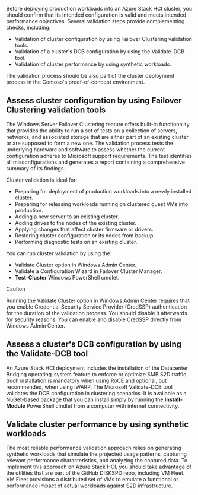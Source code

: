 Before deploying production workloads into an Azure Stack HCI cluster, you should confirm that its intended configuration is valid and meets intended performance objectives. Several validation steps provide complementing checks, including:

- Validation of cluster configuration by using Failover Clustering validation tools.
- Validation of a cluster's DCB configuration by using the Validate-DCB tool.
- Validation of cluster performance by using synthetic workloads.

The validation process should be also part of the cluster deployment process in the Contoso's proof-of-concept environment.

## Assess cluster configuration by using Failover Clustering validation tools

The Windows Server Failover Clustering feature offers built-in functionality that provides the ability to run a set of tests on a collection of servers, networks, and associated storage that are either part of an existing cluster or are supposed to form a new one. The validation process tests the underlying hardware and software to assess whether the current configuration adheres to Microsoft support requirements. The test identifies all misconfigurations and generates a report containing a comprehensive summary of its findings.

Cluster validation is ideal for:

- Preparing for deployment of production workloads into a newly installed cluster.
- Preparing for releasing workloads running on clustered guest VMs into production.
- Adding a new server to an existing cluster.
- Adding drives to the nodes of the existing cluster.
- Applying changes that affect cluster firmware or drivers.
- Restoring cluster configuration or its nodes from backup.
- Performing diagnostic tests on an existing cluster.

You can run cluster validation by using the:

- Validate Cluster option in Windows Admin Center.
- Validate a Configuration Wizard in Failover Cluster Manager.
- **Test-Cluster** Windows PowerShell cmdlet.

> [!CAUTION]
> Running the Validate Cluster option in Windows Admin Center requires that you enable Credential Security Service Provider (CredSSP) authentication for the duration of the validation process. You should disable it afterwards for security reasons. You can enable and disable CredSSP directly from Windows Admin Center.

## Assess a cluster's DCB configuration by using the Validate-DCB tool

An Azure Stack HCI deployment includes the installation of the Datacenter Bridging operating-system feature to enforce or optimize SMB S2D traffic. Such installation is mandatory when using RoCE and optional, but recommended, when using iWARP. The Microsoft Validate-DCB tool validates the DCB configuration in clustering scenarios. It is available as a NuGet-based package that you can install simply by running the **Install-Module** PowerShell cmdlet from a computer with internet connectivity.

## Validate cluster performance by using synthetic workloads

The most reliable performance validation approach relies on generating synthetic workloads that simulate the projected usage patterns, capturing relevant performance characteristics, and analyzing the captured data. To implement this approach on Azure Stack HCI, you should take advantage of the utilities that are part of the GitHub DISKSPD repo, including VM Fleet. VM Fleet provisions a distributed set of VMs to emulate a functional or performance impact of actual workloads against S2D infrastructure.

